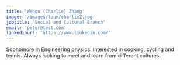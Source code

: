 ```yaml
---
title: 'Wenqu (Charlie) Zhang'
image: '/images/team/charlieZ.jpg'
jobtitle: 'Social and Cultural Branch'
email: 'peter@test.com'
linkedinurl: 'https://www.linkedin.com/'
---
```


Sophomore in Engineering physics. Interested in cooking, cycling and tennis. Always looking to meet and learn from different cultures.
